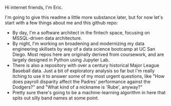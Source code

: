 Hi internet friends, I'm Eric.

I'm going to give this readme a little more substance later, but for now let's start with a few things about me and this github repo:

* By day, I'm a software architect in the fintech space, focusing on MSSQL-driven data architecture.
* By night, I'm working on broadening and modernizing my data engineering skillsets by way of a data science bootcamp at UC San Diego.  Most repos here are originally derived from coursework, and are largely designed in Python using Jupyter Lab.
* There is also a repository with over a century historical Major League Baseball data.  Just a bit of exploratory analysis so far but I'm really itching to use it to answer some of my most urgent questions, like "How does payroll disparity affect the Padres' performance against the Dodgers?" and "What kind of a nickname is 'Rube', anyway?"
* Pretty sure there's going to be a machine-learning algorithm in here that spits out silly band names at some point.
